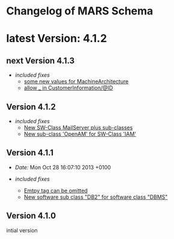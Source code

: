Changelog of MARS Schema
====

# latest Version: 4.1.2

## next Version 4.1.3

- *included fixes*
  + [some new values for MachineArchitecture](../../issues/8)
  + [allow _ in CustomerInformation/@ID](../../pull/10)


## Version 4.1.2

- *included fixes*
  + [New SW-Class MailServer plus sub-classes](../../issues/2)
  + [New sub-class 'OpenAM' for SW-Class 'IAM'](../../issues/5)

## Version 4.1.1

- *Date:* Mon Oct 28 16:07:10 2013 +0100

- *included fixes*

  + [Emtpy <Dependencies> tag can be omitted](../../pull/1)
  + [New software sub class "DB2" for software class "DBMS"](../../pull/1)


## Version 4.1.0

intial version


